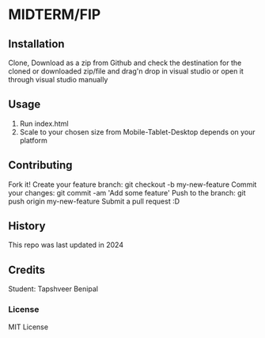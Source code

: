 # MIDTERM/FIP

## Installation
Clone, Download as a zip from Github and check the destination for the cloned or downloaded zip/file and drag'n drop in visual studio or open it through visual studio manually

## Usage
1. Run index.html
2. Scale to your chosen size from Mobile-Tablet-Desktop depends on your platform

## Contributing
Fork it!
Create your feature branch: git checkout -b my-new-feature
Commit your changes: git commit -am 'Add some feature'
Push to the branch: git push origin my-new-feature
Submit a pull request :D

## History
This repo was last updated in 2024

## Credits
Student: Tapshveer Benipal

### License
MIT License